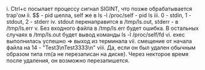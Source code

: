 i.    Ctrl+c посылает процессу сигнал SIGINT, что позже обрабатывается trap'ом
ii.   $$ - pid шелла, self же в ls -l /proc/self - pid ls
iii.  0 - stdin, 1 - stdout, 2 - stderr
iv.   stdout перенаправится в /tmp/ls.out, stderr - в /tmp/ls.err
v.    Без входного файла в /tmp/ls.err будет ошибка. В остальных случаях в /tmp/ls.out будет вывод команды ls -l /proc/self/fd
vi.   exec выполнилась успешно => выход из терминала
vii.  смещение от начала файла на 14 - "Test3\nTest3333\n"
viii. Да, если он был удален обычным образом типа rm(а не перезаписан на диске). Через некторое время после удаления, он возможно перезапишется.
